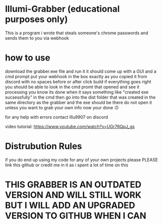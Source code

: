 # Illumi-Grabber (educational purposes only)
This is a program i wrote that steals someone's chrome passwords and sends them to you via webhook

# how to use

download the grabber.exe file and run it
it should come up with a GUI and a cmd prompt
put your webhook in the box exactly as you copied it from discord with no spaces before or after
click build
if everything goes right you should be able to look in the cmd promt that opened and see it processing
you know its done when it says something like "created exe sucsessfully" in the cmd
then go into the dist folder that was created in the same directory as the grabber and the exe should be there
do not open it unless you want to grab your own info
now your done :D

for any help with errors contact Illu9907 on discord

video tutorial: https://www.youtube.com/watch?v=UGr76QpJ_gs


# Distrubution Rules

if you do end up using my code for any of your own projects please PLEASE link this github or credit me in it as i spent a lot of time on this

# THIS GRABBER IS AN OUTDATED VERSION AND WILL STILL WORK BUT I WILL ADD AN UPGRADED VERSION TO GITHUB WHEN I CAN
